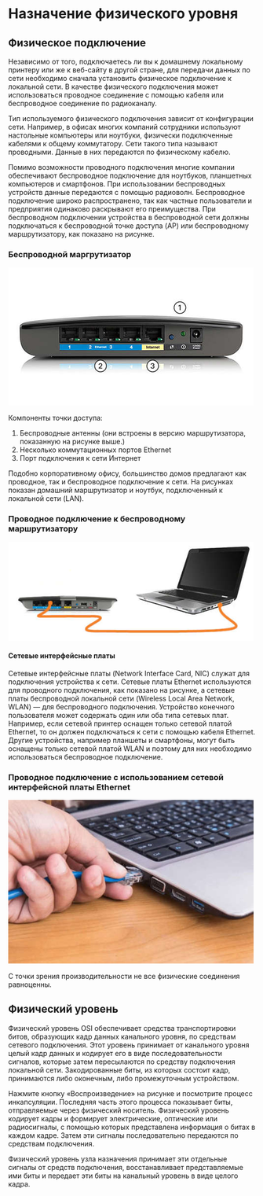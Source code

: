 # Назначение физического уровня

<!-- 4.1.1 -->
## Физическое подключение
Независимо от того, подключаетесь ли вы к домашнему локальному принтеру или же к веб-сайту в другой стране, для передачи данных по сети необходимо сначала установить физическое подключение к локальной сети. В качестве физического подключения может использоваться проводное соединение с помощью кабеля или беспроводное соединение по радиоканалу.

Тип используемого физического подключения зависит от конфигурации сети. Например, в офисах многих компаний сотрудники используют настольные компьютеры или ноутбуки, физически подключенные кабелями к общему коммутатору. Сети такого типа называют проводными. Данные в них передаются по физическому кабелю.

Помимо возможности проводного подключения многие компании обеспечивают беспроводное подключение для ноутбуков, планшетных компьютеров и смартфонов. При использовании беспроводных устройств данные передаются с помощью радиоволн. Беспроводное подключение широко распространено, так как частные пользователи и предприятия одинаково раскрывают его преимущества. При беспроводном подключении устройства в беспроводной сети должны подключаться к беспроводной точке доступа (AP) или беспроводному маршрутизатору, как показано на рисунке.

### Беспроводной маргрутизатор
![](./assets/4.1.1-1.jpg)
<!-- /courses/itn-dl/aeece082-34fa-11eb-ad9a-f74babed41a6/af1ffe72-34fa-11eb-ad9a-f74babed41a6/assets/2dd1e703-1c25-11ea-81a0-ffc2c49b96bc_md.jpg -->
Компоненты точки доступа:

1. Беспроводные антенны (они встроены в версию маршрутизатора, показанную на рисунке выше.)
2. Несколько коммутационных портов Ethernet
3. Порт подключения к сети Интернет


Подобно корпоративному офису, большинство домов предлагают как проводное, так и беспроводное подключение к сети. На рисунках показан домашний маршрутизатор и ноутбук, подключенный к локальной сети (LAN).


### Проводное подключение к беспроводному маршрутизатору
![](./assets/4.1.1-2.jpg)
<!-- /courses/itn-dl/aeece082-34fa-11eb-ad9a-f74babed41a6/af1ffe72-34fa-11eb-ad9a-f74babed41a6/assets/2dd20e11-1c25-11ea-81a0-ffc2c49b96bc_md.jpg -->

#### Сетевые интерфейсные платы

Сетевые интерфейсные платы (Network Interface Card, NIC) служат для подключения устройства к сети. Сетевые платы Ethernet используются для проводного подключения, как показано на рисунке, а сетевые платы беспроводной локальной сети (Wireless Local Area Network, WLAN) — для беспроводного подключения. Устройство конечного пользователя может содержать один или оба типа сетевых плат. Например, если сетевой принтер оснащен только сетевой платой Ethernet, то он должен подключаться к сети с помощью кабеля Ethernet. Другие устройства, например планшеты и смартфоны, могут быть оснащены только сетевой платой WLAN и поэтому для них необходимо использоваться беспроводное подключение.

### Проводное подключение с использованием сетевой интерфейсной платы Ethernet
![](./assets/4.1.1-3.jpg)
<!-- /courses/itn-dl/aeece082-34fa-11eb-ad9a-f74babed41a6/af1ffe72-34fa-11eb-ad9a-f74babed41a6/assets/2dd20e14-1c25-11ea-81a0-ffc2c49b96bc_md.jpg -->

С точки зрения производительности не все физические соединения равноценны.

<!-- 4.1.2-->
## Физический уровень
Физический уровень OSI обеспечивает средства транспортировки битов, образующих кадр данных канального уровня, по средствам сетевого подключения. Этот уровень принимает от канального уровня целый кадр данных и кодирует его в виде последовательности сигналов, которые затем пересылаются по средству подключения локальной сети. Закодированные биты, из которых состоит кадр, принимаются либо оконечным, либо промежуточным устройством.

Нажмите кнопку «Воспроизведение» на рисунке и посмотрите процесс инкапсуляции. Последняя часть этого процесса показывает биты, отправляемые через физический носитель. Физический уровень кодирует кадры и формирует электрические, оптические или радиосигналы, с помощью которых представлена информация о битах в каждом кадре. Затем эти сигналы последовательно передаются по средствам подключения.

Физический уровень узла назначения принимает эти отдельные сигналы от средств подключения, восстанавливает представляемые ими биты и передает эти биты на канальный уровень в виде целого кадра.